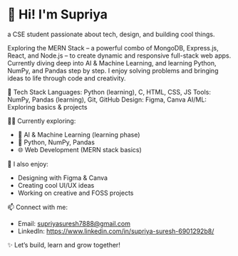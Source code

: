 # 💫 Hi! I'm Supriya 
a CSE student passionate about tech, design, and building cool things.

Exploring the MERN Stack – a powerful combo of MongoDB, Express.js, React, and Node.js – to create dynamic and responsive full-stack web apps.
Currently diving deep into AI & Machine Learning, and learning Python, NumPy, and Pandas step by step.
I enjoy solving problems and bringing ideas to life through code and creativity.

🚀 Tech Stack
Languages: Python (learning), C, HTML, CSS, JS
Tools: NumPy, Pandas (learning), Git, GitHub
Design: Figma, Canva
AI/ML: Exploring basics & projects

👩‍💻 Currently exploring:
- 🤖 AI & Machine Learning (learning phase)
- 🐍 Python, NumPy, Pandas
- 🌐 Web Development (MERN stack basics)

🎨 I also enjoy:
- Designing with Figma & Canva
- Creating cool UI/UX ideas
- Working on creative and FOSS projects

📫 Connect with me:
- Email: supriyasuresh7888@gmail.com  
- LinkedIn: https://www.linkedin.com/in/supriya-suresh-6901292b8/   

✨ Let’s build, learn and grow together!




